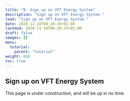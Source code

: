 ```yaml
---
title: "0. Sign up on VFT Energy System"
description: "Sign up on VFT Energy System."
lead: "Sign up on VFT Energy System."
date: 2020-11-18T08:20:35+01:00
lastmod: 2020-11-18T08:20:35+01:00
draft: false
images: []
menu:
  tutorial:
    parent: "tutorial"
weight: 020
toc: true
---
```


## Sign up on VFT  Energy System

This page is under construction, and will be up in no time.

<!-- Doks uses npm to install dependencies and run commands. Installing npm is pretty simple. Download and install [Node.js](https://nodejs.org/) (it includes npm) for your platform.

### Check Node.js install

{{< btn-copy text="node --version" >}}

```bash
node --version
```

### Check npm install

{{< btn-copy text="npm --version" >}}

```bash
npm --version
``` -->

